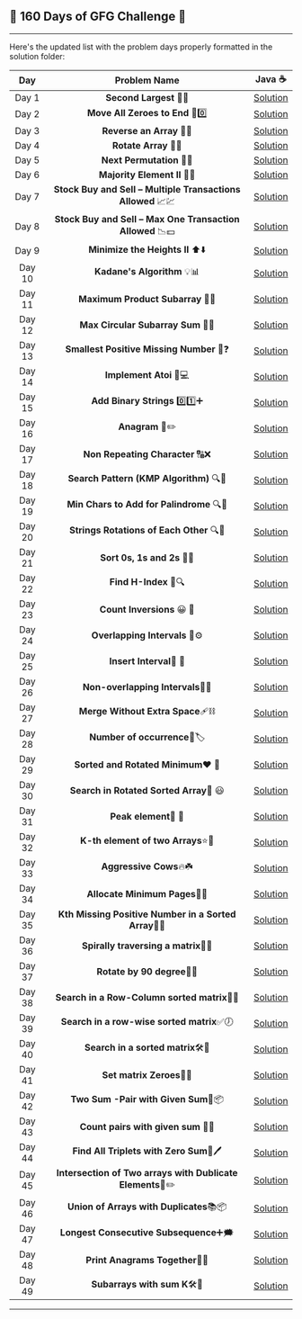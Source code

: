 
## **🎉 160 Days of GFG Challenge 🎁**


---

Here's the updated list with the problem days properly formatted in the solution folder:

| **Day**   | **Problem Name**                                            |                               **Java ☕**                               |
|:---------:|:----------------------------------------------------------:|:------------------------------------------------------------------------:|
| Day 1     | **Second Largest** 🔢🏅                                     | [Solution](https://github.com/Sangram03/160DaysGFG/blob/main/160Days/day01Logic.md) |
| Day 2     | **Move All Zeroes to End** 🔄0️⃣                           | [Solution](https://github.com/Sangram03/160DaysGFG/blob/main/160Days/day02Logic.md) |
| Day 3     | **Reverse an Array** 🔄🔁                                    | [Solution](https://github.com/Sangram03/160DaysGFG/blob/main/160Days/day03Logic.md) |
| Day 4     | **Rotate Array** 🔄🔄                                       | [Solution](https://github.com/Sangram03/160DaysGFG/blob/main/160Days/day04Logic.md) |
| Day 5     | **Next Permutation** 🔢🔄                                   | [Solution](https://github.com/Sangram03/160DaysGFG/blob/main/160Days/day05Logic.md) |
| Day 6     | **Majority Element II** 🔢👥                                | [Solution](https://github.com/Sangram03/160DaysGFG/blob/main/160Days/day06Logic.md) |
| Day 7     | **Stock Buy and Sell – Multiple Transactions Allowed** 📈💹  | [Solution](https://github.com/Sangram03/160DaysGFG/blob/main/160Days/day07Logic.md) |
| Day 8     | **Stock Buy and Sell – Max One Transaction Allowed** 📉💵   | [Solution](https://github.com/Sangram03/160DaysGFG/blob/main/160Days/day08Logic.md) |
| Day 9     | **Minimize the Heights II** ⬆️⬇️                           | [Solution](https://github.com/Sangram03/160DaysGFG/blob/main/160Days/day09Logic.md) |
| Day 10    | **Kadane's Algorithm** 💡📊                                 | [Solution](https://github.com/Sangram03/160DaysGFG/blob/main/160Days/day10Logic.md) |
| Day 11    | **Maximum Product Subarray** 🔢💥                            | [Solution](https://github.com/Sangram03/160DaysGFG/blob/main/160Days/day11Logic.md) |
| Day 12    | **Max Circular Subarray Sum** 🔁💯                           | [Solution](https://github.com/Sangram03/160DaysGFG/blob/main/160Days/day12Logic.md) |
| Day 13    | **Smallest Positive Missing Number** 🔢❓                    | [Solution](https://github.com/Sangram03/160DaysGFG/blob/main/160Days/day13Logic.md) |
| Day 14    | **Implement Atoi** 🔢💻                                     | [Solution](https://github.com/Sangram03/160DaysGFG/blob/main/160Days/day14Logic.md) |
| Day 15    | **Add Binary Strings** 0️⃣1️⃣➕                              | [Solution](https://github.com/Sangram03/160DaysGFG/blob/main/160Days/day15Logic.md) |
| Day 16    | **Anagram** 🔄✏️                                          | [Solution](https://github.com/Sangram03/160DaysGFG/blob/main/160Days/day16Logic.md) |
| Day 17    | **Non Repeating Character** 🔠❌                            | [Solution](https://github.com/Sangram03/160DaysGFG/blob/main/160Days/day17Logic.md) |
| Day 18    | **Search Pattern (KMP Algorithm)** 🔍📜                     | [Solution](https://github.com/Sangram03/160DaysGFG/blob/main/160Days/day18Logic.md) |
| Day 19    | **Min Chars to Add for Palindrome** 🔍📕                     | [Solution](https://github.com/Sangram03/160DaysGFG/blob/main/160Days/day19Logic.md) |
| Day 20    | **Strings Rotations of Each Other** 🔍📃                     | [Solution](https://github.com/Sangram03/160DaysGFG/blob/main/160Days/day20Logic.md) |
| Day 21    | **Sort 0s, 1s and 2s** 📃📏                                  | [Solution](https://github.com/Sangram03/160DaysGFG/blob/main/160Days/day21Logic.md) |
| Day 22    | **Find H-Index** 🔏🔍                                   | [Solution](https://github.com/Sangram03/160DaysGFG/blob/main/160Days/day22Logic.md) |
| Day 23    | **Count Inversions** 😀 🧡                                   | [Solution](https://github.com/Sangram03/160DaysGFG/blob/main/160Days/day23Logic.md) |
| Day 24    | **Overlapping Intervals** 🔩⚙️                                   | [Solution](https://github.com/Sangram03/160DaysGFG/blob/main/160Days/day24Logic.md) |
| Day 25    | **Insert Interval**🌸 💎                                   | [Solution](https://github.com/Sangram03/160DaysGFG/blob/main/160Days/day25Logic.md) |
| Day 26    | **Non-overlapping Intervals**📏📐                                   | [Solution](https://github.com/Sangram03/160DaysGFG/blob/main/160Days/day26Logic.md) |
| Day 27    | **Merge Without Extra Space**🩹⛓️                                   | [Solution](https://github.com/Sangram03/160DaysGFG/blob/main/160Days/day27Logic.md) |
| Day 28    | **Number of occurrence**🧾🏷️                                   | [Solution](https://github.com/Sangram03/160DaysGFG/blob/main/160Days/day28Logic.md) |
| Day 29    | **Sorted and Rotated Minimum**❤️ 🌺                                   | [Solution](https://github.com/Sangram03/160DaysGFG/blob/main/160Days/day29Logic.md) |
| Day 30    | **Search in Rotated Sorted Array**🔮 😃                                  | [Solution](https://github.com/Sangram03/160DaysGFG/blob/main/160Days/day30Logic.md) |
| Day 31    | **Peak element**💎 🧡                                  | [Solution](https://github.com/Sangram03/160DaysGFG/blob/main/160Days/day31Logic.md) |
| Day 32    | **K-th element of two Arrays**⭐💫                                | [Solution](https://github.com/Sangram03/160DaysGFG/blob/main/160Days/day32Logic.md) |
| Day 33    | **Aggressive Cows**🔥☘️                                 | [Solution](https://github.com/Sangram03/160DaysGFG/blob/main/160Days/day33Logic.md) |
| Day 34    | **Allocate Minimum Pages**📄📄                                 | [Solution](https://github.com/Sangram03/160DaysGFG/blob/main/160Days/day34Logic.md) |
| Day 35    | **Kth Missing Positive Number in a Sorted Array**📜🔢                                 | [Solution](https://github.com/Sangram03/160DaysGFG/blob/main/160Days/day35Logic.md) |
| Day 36    | **Spirally traversing a matrix**🎯🔢                                 | [Solution](https://github.com/Sangram03/160DaysGFG/blob/main/160Days/day36Logic.md) |
| Day 37    | **Rotate by 90 degree**🏨🏢                                 | [Solution](https://github.com/Sangram03/160DaysGFG/blob/main/160Days/day37Logic.md) |
| Day 38    | **Search in a Row-Column sorted matrix**🎯🔢                                 | [Solution](https://github.com/Sangram03/160DaysGFG/blob/main/160Days/day38Logic.md) |
| Day 39    | **Search in a row-wise sorted matrix**✅🕖                               | [Solution](https://github.com/Sangram03/160DaysGFG/blob/main/160Days/day39Logic.md) |
| Day 40    | **Search in a sorted matrix**🛠️📑                                 | [Solution](https://github.com/Sangram03/160DaysGFG/blob/main/160Days/day40Logic.md) |
| Day 41    | **Set matrix Zeroes**📄📨                                | [Solution](https://github.com/Sangram03/160DaysGFG/blob/main/160Days/day41Logic.md) |
| Day 42    | **Two Sum -Pair with Given Sum**🏅📦                                 | [Solution](https://github.com/Sangram03/160DaysGFG/blob/main/160Days/day42Logic.md) |
| Day 43    | **Count pairs with given sum**  🔢🧮                             | [Solution](https://github.com/Sangram03/160DaysGFG/blob/main/160Days/day43Logic.md) |
| Day 44    | **Find All Triplets with Zero Sum**📝🖊️                                 | [Solution](https://github.com/Sangram03/160DaysGFG/blob/main/160Days/day44Logic.md) |
| Day 45    | **Intersection of Two arrays with Dublicate Elements**📕✏️                                | [Solution](https://github.com/Sangram03/160DaysGFG/blob/main/160Days/day45Logic.md) |
| Day 46    | **Union of Arrays with Duplicates**📚📦                                | [Solution](https://github.com/Sangram03/160DaysGFG/blob/main/160Days/day46Logic.md) |
| Day 47    | **Longest Consecutive Subsequence**➕🗯️                                | [Solution](https://github.com/Sangram03/160DaysGFG/blob/main/160Days/day47Logic.md) |
| Day 48    | **Print Anagrams Together**🧩🎯                                 | [Solution](https://github.com/Sangram03/160DaysGFG/blob/main/160Days/day48Logic.md) |
| Day 49    | **Subarrays with sum K**🛠️📑                                 | [Solution](https://github.com/Sangram03/160DaysGFG/blob/main/160Days/day49Logic.md) |

---
